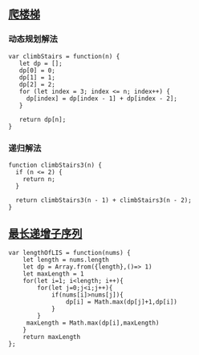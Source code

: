 ## [爬楼梯](https://leetcode-cn.com/problems/climbing-stairs/)

### 动态规划解法

```
var climbStairs = function(n) {
   let dp = [];
   dp[0] = 0;
   dp[1] = 1;
   dp[2] = 2;
   for (let index = 3; index <= n; index++) {
     dp[index] = dp[index - 1] + dp[index - 2];
   }

   return dp[n];
}
```

### 递归解法

```
function climbStairs3(n) {
  if (n <= 2) {
    return n;
  }

  return climbStairs3(n - 1) + climbStairs3(n - 2);
}

```

## [最长递增子序列](https://leetcode-cn.com/problems/longest-increasing-subsequence/)

```
var lengthOfLIS = function(nums) {
    let length = nums.length
    let dp = Array.from({length},()=> 1)
    let maxLength = 1
    for(let i=1; i<length; i++){
        for(let j=0;j<i;j++){
            if(nums[i]>nums[j]){
                dp[i] = Math.max(dp[j]+1,dp[i])
            }
        }
     maxLength = Math.max(dp[i],maxLength)
    }
    return maxLength
};
```
